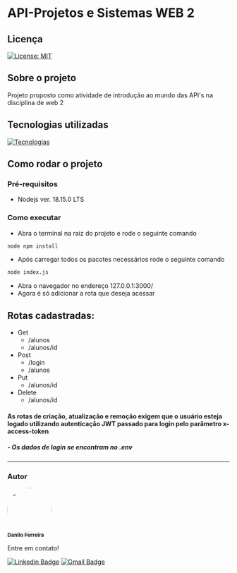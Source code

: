 # API-Projetos e Sistemas WEB 2
## Licença
[![License: MIT](https://img.shields.io/badge/License-MIT-yellow.svg)](https://github.com/danilosheen/API-PSWEBII/blob/main/LICENSE)
## Sobre o projeto
Projeto proposto como atividade de introdução ao mundo das API's na disciplina de web 2
## Tecnologias utilizadas
[![Tecnologias](https://skillicons.dev/icons?i=nodejs,postgres)](https://skillicons.dev)
## Como rodar o projeto
### Pré-requisitos
- Nodejs ver. 18.15.0 LTS
### Como executar
- Abra o terminal na raiz do projeto e rode o seguinte comando
```bash
node npm install
```
- Após carregar todos os pacotes necessários rode o seguinte comando
```bash
node index.js
```
- Abra o navegador no endereço 127.0.0.1:3000/
- Agora é só adicionar a rota que deseja acessar
## Rotas cadastradas:
- Get
  - /alunos
  - /alunos/id
- Post
  - /login
  - /alunos
- Put
  - /alunos/id
- Delete
  - /alunos/id

#### As rotas de criação, atualização e remoção exigem que o usuário esteja logado utilizando autenticação JWT passado para login pelo parâmetro x-access-token
##### - Os dados de login se encontram no .env
  ---
 ### Autor

<a href="https://github.com/danilosheen/">
 <img style="border-radius: 50%;" src="https://avatars.githubusercontent.com/u/49424200?v=4" width="100px;" alt=""/>
 <br />
 <sub><b>Danilo Ferreira</b></sub></a> <a href="https://github.com/danilosheen" title="GitHub"></a>


 Entre em contato!

[![Linkedin Badge](https://img.shields.io/badge/-Danilo-blue?style=flat-square&logo=Linkedin&logoColor=white&link=https://www.linkedin.com/in/danilo-ferreira-b56969194/)](https://www.linkedin.com/in/danilo-ferreira-b56969194/) [![Gmail Badge](https://img.shields.io/badge/-c.danilo.f.siva@gmail.com-c14438?style=flat-square&logo=Gmail&logoColor=white&link=mailto:c.danilo.f.siva@gmail.com)](mailto:c.danilo.f.siva@gmail.com)

